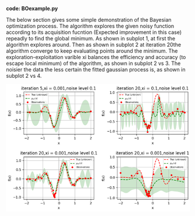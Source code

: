 
**code: BOexample.py**

The below section gives some simple demonstration of the Bayesian optimization process. The algorithm explores the given noisy function according to its acquisition fucntion (Expected improvement in this case) repeadly to find the global minimum. As shown in subplot 1, at first the algorithm explores around. Then as shown in subplot 2 at iteration 20the algorithm converge to keep evaluating points around the minimum. The exploration-exploitation varible xi balances the efficiency and accuracy (to escape local minimum) of the algorithm, as shown in subplot 2 vs 3. The noisier the data the less certain the fitted gaussian process is, as shown in subplot 2 vs 4.

![alt text](BOexample.png)
